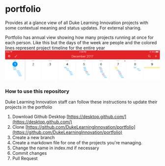 # portfolio

Provides at a glance view of all Duke Learning Innovation projects with some contextual meaning and status updates. For external sharing.

Portfolio has annual view showing how many projects running at once for each person. Like this but the days of the week are people and the colored lines represent project timeline for the entire year  
![fantastical](.assets/fantastical.png)

### How to use this repository

Duke Learning Innovation staff can follow these instructions to update their projects in the portfolio

1. Download Github Desktop [https://desktop.github.com/](https://desktop.github.com/)
2. Clone [https://github.com/DukeLearningInnovation/portfolio](https://github.com/DukeLearningInnovation/portfolio)
3. Create a new branch
4. Create a markdown file for one of the projects you're managing.
5. Change the name in index.md if necessary
6. Commit changes
7. Pull Request




